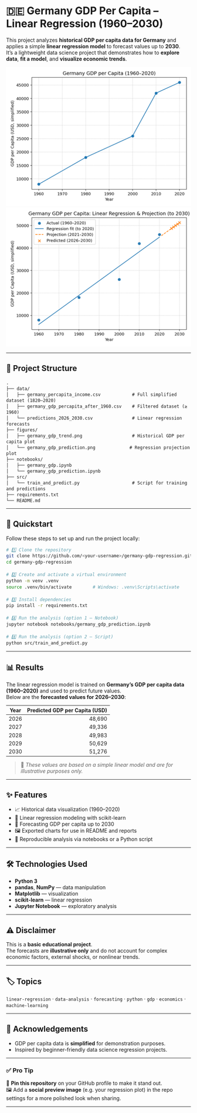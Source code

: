 # 🇩🇪 Germany GDP Per Capita – Linear Regression (1960–2030)

This project analyzes **historical GDP per capita data for Germany** and applies a simple **linear regression model** to forecast values up to **2030**.  
It’s a lightweight data science project that demonstrates how to **explore data**, **fit a model**, and **visualize economic trends**.

![Germany GDP Trend](figures/germany_gdp_trend.png)
![Regression Projection](figures/germany_gdp_prediction.png)

---

## 📂 Project Structure

```
.
├── data/
│   ├── germany_percapita_income.csv            # Full simplified dataset (1820–2020)
│   ├── germany_gdp_percapita_after_1960.csv    # Filtered dataset (≥ 1960)
│   └── predictions_2026_2030.csv               # Linear regression forecasts
├── figures/
│   ├── germany_gdp_trend.png                   # Historical GDP per capita plot
│   └── germany_gdp_prediction.png             # Regression projection plot
├── notebooks/
│   ├── germany_gdp.ipynb
│   └── germany_gdp_prediction.ipynb
├── src/
│   └── train_and_predict.py                    # Script for training and predictions
├── requirements.txt
└── README.md
```

---

## 🚀 Quickstart

Follow these steps to set up and run the project locally:

```bash
# 1️⃣ Clone the repository
git clone https://github.com/<your-username>/germany-gdp-regression.git
cd germany-gdp-regression

# 2️⃣ Create and activate a virtual environment
python -m venv .venv
source .venv/bin/activate        # Windows: .venv\Scripts\activate

# 3️⃣ Install dependencies
pip install -r requirements.txt

# 4️⃣ Run the analysis (option 1 — Notebook)
jupyter notebook notebooks/germany_gdp_prediction.ipynb

# 4️⃣ Run the analysis (option 2 — Script)
python src/train_and_predict.py
```

---

## 📊 Results

The linear regression model is trained on **Germany’s GDP per capita data (1960–2020)** and used to predict future values.  
Below are the **forecasted values for 2026–2030**:

| Year | Predicted GDP per Capita (USD) |
|------|-------------------------------:|
| 2026 | 48,690 |
| 2027 | 49,336 |
| 2028 | 49,983 |
| 2029 | 50,629 |
| 2030 | 51,276 |

> 📝 *These values are based on a simple linear model and are for illustrative purposes only.*

---

## ✨ Features

- 📈 Historical data visualization (1960–2020)  
- 🧮 Linear regression modeling with scikit-learn  
- 🔮 Forecasting GDP per capita up to 2030  
- 🖼️ Exported charts for use in README and reports  
- 📝 Reproducible analysis via notebooks or a Python script

---

## 🛠️ Technologies Used

- **Python 3**  
- **pandas**, **NumPy** — data manipulation  
- **Matplotlib** — visualization  
- **scikit-learn** — linear regression  
- **Jupyter Notebook** — exploratory analysis

---

## ⚠️ Disclaimer

This is a **basic educational project**.  
The forecasts are **illustrative only** and do not account for complex economic factors, external shocks, or nonlinear trends.  

---

## 🏷️ Topics

`linear-regression` · `data-analysis` · `forecasting` · `python` · `gdp` · `economics` · `machine-learning`

---

## 🌟 Acknowledgements

- GDP per capita data is **simplified** for demonstration purposes.  
- Inspired by beginner-friendly data science regression projects.

---

### ✅ Pro Tip

📌 **Pin this repository** on your GitHub profile to make it stand out.  
🖼️ Add a **social preview image** (e.g. your regression plot) in the repo settings for a more polished look when sharing.

---

